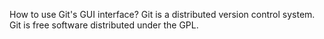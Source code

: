 How to use Git's GUI interface?
Git is a distributed version control system.
Git is free software distributed under the GPL.